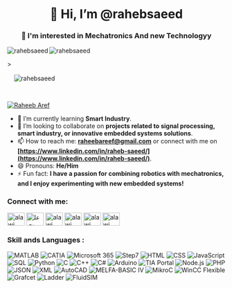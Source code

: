 <h1 align="center">👋 Hi, I’m @rahebsaeed</h1>
<h3 align="center">👀 I'm interested in Mechatronics And new Technologyy</h3>
<p><img align="left" src="https://github-readme-stats.vercel.app/api?username=rahebsaeed&show_icons=true&locale=en" alt="rahebsaeed" /></p
<p>&nbsp&nbsp&nbsp&nbsp&nbsp&nbsp&nbsp&nbsp&nbsp&nbsp&nbsp&nbsp&nbsp&nbsp&nbsp&nbsp&nbsp&nbsp&nbsp&nbsp<img align="left" src="https://github-readme-streak-stats.herokuapp.com/?user=rahebsaeed&" alt="rahebsaeed" /></p>
>&nbsp&nbsp&nbsp&nbsp&nbsp&nbsp&nbsp&nbsp&nbsp&nbsp
<p>&nbsp&nbsp&nbsp&nbsp<img align="center" src="https://github-readme-stats.vercel.app/api/top-langs?username=rahebsaeed&show_icons=true&locale=en&layout=compact" alt="rahebsaeed" /></p><br/>
<p align="left"> <a href="https://twitter.com/" target="blank"><img src="https://img.shields.io/twitter/follow/:RaheebAref" alt="Raheeb Aref" /></a> </p>

- 🌱 I’m currently learning **Smart Industry**.
- 💞️ I’m looking to collaborate on **projects related to signal processing, smart industry, or innovative embedded systems solutions**.
- 📫 How to reach me: **[raheebareef@gmail.com](mailto:raheebareef@gmail.com)** or connect with me on **[https://www.linkedin.com/in/raheb-saeed/](https://www.linkedin.com/in/raheb-saeed/)**.
- 😄 Pronouns: **He/Him**
- ⚡ Fun fact: **I have a passion for combining robotics with mechatronics, and I enjoy experimenting with new embedded systems!**


<h3 align="left">Connect with me:</h3>
<p align="left">
<a href="https://www.linkedin.com/in/raheb-saeed/" target="blank"><img align="center" src="https://raw.githubusercontent.com/rahuldkjain/github-profile-readme-generator/master/src/images/icons/Social/linked-in-alt.svg" alt="alawi masfar" height="30" width="40" /></a>
<a href="https://www.facebook.com/raheeb.almikhlafy" target="blank"><img align="center" src="https://raw.githubusercontent.com/rahuldkjain/github-profile-readme-generator/master/src/images/icons/Social/facebook.svg" alt="علوي بن أحمد" height="30" width="40" /></a>
<a href="https://www.instagram.com/raheeb_aref/" target="blank"><img align="center" src="https://raw.githubusercontent.com/rahuldkjain/github-profile-readme-generator/master/src/images/icons/Social/instagram.svg" alt="alawi masfar" height="30" width="40" /></a>
<a href="https://twitter.com/RaheebAref" target="blank"><img align="center" src="https://support-assets.githubassets.com/packs/static/app/assets/images/footer/twitter-0f757c30303936ee3905.svg" alt="alawi masfar" height="30" width="40" /></a>
<a href="https://www.researchgate.net/profile/Raheb-Saeed-2" target="blank"><img align="center" src="https://c5.rgstatic.net/m/42199702882742/images/favicon/favicon-32x32.png" alt="alawi masfar" height="30" width="40" /></a>
<a href="https://orcid.org/0009-0005-5613-8767" target="blank"><img align="center" src="https://orcid.org/assets/vectors/orcid.logo.icon.svg" alt="alawi masfar" height="30" width="40" /></a>
</p>

<h3 align="left">Skill ands Languages :</h3>
<p>
   <img src="https://img.shields.io/badge/MATLAB-F5B701?style=flat&logo=matlab&logoColor=black" alt="MATLAB" />
   <img src="https://img.shields.io/badge/CATIA-5D5D5D?style=flat&logo=catia&logoColor=white" alt="CATIA" />
  <img src="https://img.shields.io/badge/Microsoft%20365-0078D4?style=flat&logo=microsoft&logoColor=white" alt="Microsoft 365" />
  <img src="https://img.shields.io/badge/Step7-00A3E0?style=flat&logo=siemens&logoColor=white" alt="Step7" />
<img src="https://img.shields.io/badge/HTML-E34F26?style=flat&logo=html5&logoColor=white" alt="HTML" />
  <img src="https://img.shields.io/badge/CSS-1572B6?style=flat&logo=css3&logoColor=white" alt="CSS" />
  <img src="https://img.shields.io/badge/JavaScript-F7DF1C?style=flat&logo=javascript&logoColor=black" alt="JavaScript" />
  <img src="https://img.shields.io/badge/SQL-003B57?style=flat&logo=sql&logoColor=white" alt="SQL" />
  <img src="https://img.shields.io/badge/Python-3776AB?style=flat&logo=python&logoColor=white" alt="Python" />
  <img src="https://img.shields.io/badge/C-00599C?style=flat&logo=c&logoColor=white" alt="C" />
  <img src="https://img.shields.io/badge/C%2B%2B-00599C?style=flat&logo=c%2B%2B&logoColor=white" alt="C++" />
  <img src="https://img.shields.io/badge/C%23-239120?style=flat&logo=c-sharp&logoColor=white" alt="C#" />
  <img src="https://img.shields.io/badge/Arduino-00979D?style=flat&logo=arduino&logoColor=white" alt="Arduino" />
  <img src="https://img.shields.io/badge/TIA%20Portal-000000?style=flat&logo=siemens&logoColor=white" alt="TIA Portal" />
  <img src="https://img.shields.io/badge/Node.js-8CC84C?style=flat&logo=node.js&logoColor=white" alt="Node.js" />
  <img src="https://img.shields.io/badge/PHP-777BB4?style=flat&logo=php&logoColor=white" alt="PHP" />
  <img src="https://img.shields.io/badge/JSON-000000?style=flat&logo=json&logoColor=white" alt="JSON" />
  <img src="https://img.shields.io/badge/XML-000000?style=flat&logo=xml&logoColor=white" alt="XML" />
  <img src="https://img.shields.io/badge/AutoCAD-%23D81D4A?style=flat&logo=autocad&logoColor=white" alt="AutoCAD" />
  <img src="https://img.shields.io/badge/MELFA-BASIC%20IV-0078D4?style=flat&logo=siemens&logoColor=white" alt="MELFA-BASIC IV" />
  <img src="https://img.shields.io/badge/MikroC-000000?style=flat&logo=c&logoColor=white" alt="MikroC" />
  <img src="https://img.shields.io/badge/WinCC%20Flexible-000000?style=flat&logo=siemens&logoColor=white" alt="WinCC Flexible" />
  <img src="https://img.shields.io/badge/Grafcet-FF5733?style=flat&logo=automation&logoColor=white" alt="Grafcet" />
  <img src="https://img.shields.io/badge/Ladder-0066CC?style=flat&logo=automation&logoColor=white" alt="Ladder" />
  <img src="https://img.shields.io/badge/FluidSIM-0078D4?style=flat&logo=siemens&logoColor=white" alt="FluidSIM" />
</p>




